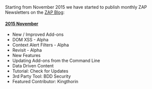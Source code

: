 Starting from November 2015 we have started to publish monthly ZAP Newsletters on the [ZAP Blog](http://zaproxy.blogspot.com/):

####  [2015 November](http://zaproxy.blogspot.com/2015/11/zap-newsletter-2015-november.html)
* New / Improved Add-ons
 * DOM XSS - Alpha
 * Context Alert Filters - Alpha
 * Revisit - Alpha
* New Features
 * Updating Add-ons from the Command Line
 * Data Driven Content
* Tutorial: Check for Updates
* 3rd Party Tool: BDD Security
* Featured Contributor: Kingthorin
